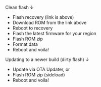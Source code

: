 Clean flash ↓

- Flash recovery (link is above)
- Download ROM from the link above
- Reboot to recovery
- Flash the latest firmware for your region
- Flash ROM zip
- Format data
- Reboot and voila!

Updating to a newer build (dirty flash) ↓

- Update via OTA Updater, or
- Flash ROM zip (sideload)
- Reboot and voila!
